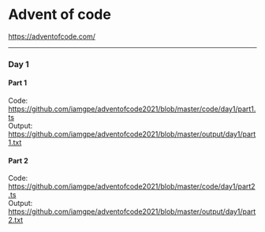 # Advent of code
https://adventofcode.com/

------------

### Day 1

#### Part 1

Code: https://github.com/iamgpe/adventofcode2021/blob/master/code/day1/part1.ts <br>
Output: https://github.com/iamgpe/adventofcode2021/blob/master/output/day1/part1.txt

#### Part 2

Code: https://github.com/iamgpe/adventofcode2021/blob/master/code/day1/part2.ts <br>
Output: https://github.com/iamgpe/adventofcode2021/blob/master/output/day1/part2.txt


